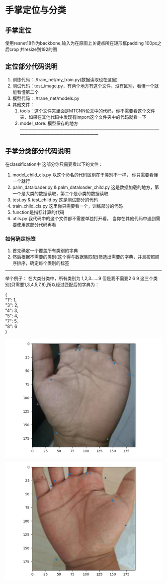 # 手掌定位与分类
## 手掌定位
使用resnet18作为backbone,输入为在原图上关键点所在矩形框padding 100px之后crop 并resize到192的图

## 定位部分代码说明

1. 训练代码：./train_net/my_train.py(数据读取也在这里)
2. 测试代码：test_image.py，有两个地方有这个文件，没有区别，看懂一个就能看懂第二个
3. 模型代码：./trane_net/models.py
4. 其他文件：
    1. tools：这个文件夹里面是MTCNN论文中的代码，你不需要看这个文件夹，如果在其他代码中发现有import这个文件夹中的代码就看一下
    2. model_store: 模型保存的地方
——————————————————————————————————————————————————



## 手掌分类部分代码说明
在classification中
这部分你只需要看以下的文件：
1. model_child_cls.py 以这个命名的代码区别在于类别不一样， 你只需要看懂一个就行
2. palm_dataloader.py & palm_dataloader_child.py 这是数据加载的地方，第一个是大类的数据读取，第二个是小类的数据读取
3. test.py & test_child.py 这是测试部分的代码
4. train_child_cls.py 这里你只需要看一个，训练部分的代码
5. function是指标计算的代码
6. utils.py 我代码中的这个文件都不需要单独打开看， 当你在其他代码中遇到需要使用这部分代码再看
### 如何确定标签

1. 首先确定一个覆盖所有类别的字典
2. 然后根据不需要的类别(这个得与数据集匹配)筛选出需要的字典，并且按照顺序排序，确定每个类别的标签

---
举个例子：
在大类分类中，所有类别为 1,2,3……9
但是我不需要2 6 9 这三个类别(只需要1,3,4,5,7,8),所以经过匹配后的字典为：  

{  
    "1": 1,  
    "3": 2,  
    "4": 3,  
    "5": 4,  
    "7": 5,  
    "8": 6       
}




![avatar](./myplot.png)

![avatar](./myplot1.png)
